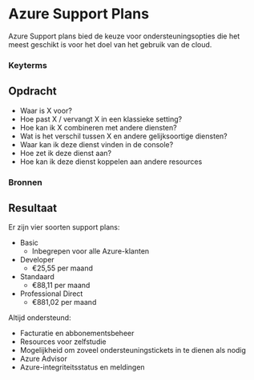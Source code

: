 # Azure Support Plans
Azure Support plans bied de keuze voor ondersteuningsopties die het meest geschikt is voor het doel van het gebruik van de cloud.

### Keyterms


## Opdracht
- Waar is X voor?
- Hoe past X / vervangt X in een klassieke setting?
- Hoe kan ik X combineren met andere diensten?
- Wat is het verschil tussen X en andere gelijksoortige diensten?
- Waar kan ik deze dienst vinden in de console?
- Hoe zet ik deze dienst aan?
- Hoe kan ik deze dienst koppelen aan andere resources

### Bronnen


## Resultaat
Er zijn vier soorten support plans:
* Basic
    * Inbegrepen voor alle Azure-klanten
* Developer
    * €25,55 per maand
* Standaard
    * €88,11 per maand
* Professional Direct
    * €881,02 per maand

Altijd ondersteund: 
* Facturatie en abbonementsbeheer
* Resources voor zelfstudie 
* Mogelijkheid om zoveel ondersteuningstickets in te dienen als nodig
* Azure Advisor
* Azure-integriteitsstatus en meldingen